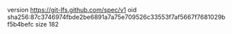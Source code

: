 version https://git-lfs.github.com/spec/v1
oid sha256:87c3746974fbde2be6891a7a75e709526c33553f7af5667f7681029bf5b4befc
size 182
